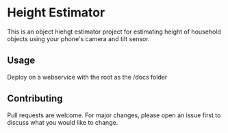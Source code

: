 # Height Estimator

This is an object hiehgt estimator project for estimating height of household objects using your phone's camera and tilt sensor. 

## Usage

Deploy on a webservice with the root as the /docs folder 

## Contributing

Pull requests are welcome. For major changes, please open an issue first
to discuss what you would like to change.
